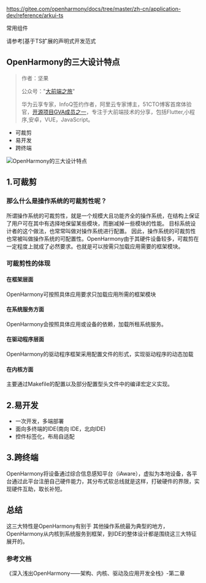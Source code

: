 

https://gitee.com/openharmony/docs/tree/master/zh-cn/application-dev/reference/arkui-ts

常用组件

请参考[基于TS扩展的声明式开发范式

## OpenHarmony的三大设计特点

> 作者：坚果
>
> 公众号："[大前端之旅](https://mp.weixin.qq.com/s/aJvihD4dzEJyOV3q6_Zeng)"
>
> 华为云享专家，InfoQ签约作者，阿里云专家博主，51CTO博客首席体验官，[开源项目GVA成员之一](https://www.gin-vue-admin.com/)，专注于大前端技术的分享，包括Flutter,小程序,安卓，VUE，JavaScript。

- 可裁剪
- 易开发
- 跨终端

![OpenHarmony的三大设计特点](https://luckly007.oss-cn-beijing.aliyuncs.com/images/OpenHarmony%E7%9A%84%E4%B8%89%E5%A4%A7%E8%AE%BE%E8%AE%A1%E7%89%B9%E7%82%B9.png)

## 1.可裁剪

### 那么什么是操作系统的可裁剪性呢？

所谓操作系统的可裁剪性，就是一个规模大且功能齐全的操作系统，在结构上保证了用户可在其中有选择地保留某些模块，而删减掉一些模块的性能。 目标系统设计者的这个做法，也常常叫做对操作系统进行配置。 因此，操作系统的可裁剪性也常被叫做操作系统的可配置性。OpenHarmony由于其硬件设备较多，可裁剪在一定程度上就成了必然要求。也就是可以按需只加载应用需要的框架模块。

### 可裁剪性的体现

#### 在框架层面

OpenHarmony可按照具体应用要求只加载应用所需的框架模块

#### 在系统服务方面

OpenHarmony会按照具体应用或设备的依赖，加载所租系统服务。

#### 在驱动程序层面

OpenHarmony的驱动程序框架采用配置文件的形式，实现驱动程序的动态加载

#### 在内核方面

主要通过Makefile的配置以及部分配置型头文件中的编译宏定义实现。

## 2.易开发

- 一次开发，多端部署
- 面向多终端的IDE(南向  IDE，北向IDE)
- 控件标签化，布局自适配



## 3.跨终端

OpenHarmony将设备通过综合信息感知平台（iAware），虚拟为本地设备，各平台通过此平台注册自己硬件能力，其分布式软总线就是这样，打破硬件的界限，实现硬件互助，取长补短。

## 总结

这三大特性是OpenHarmony有别于 其他操作系统最为典型的地方，OpenHarmony从内核到系统服务到框架，到IDE的整体设计都是围绕这三大特征展开的。

### 参考文档

《深入浅出OpenHarmony⸺架构、内核、驱动及应用开发全栈》-第二章

